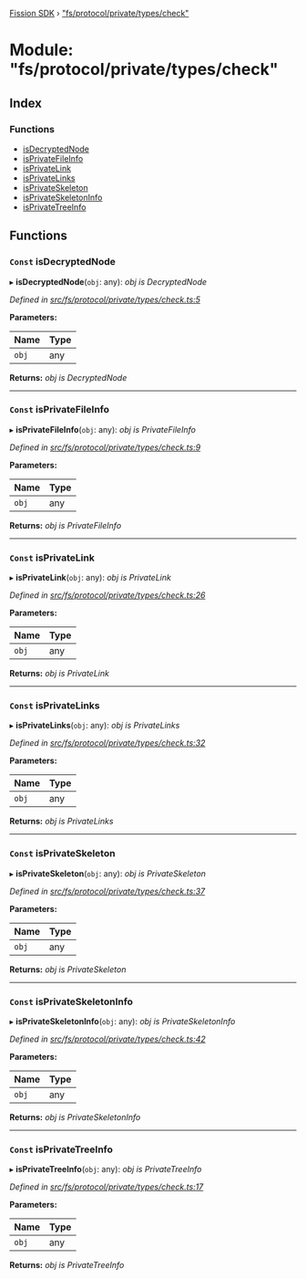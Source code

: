[Fission SDK](../README.md) › ["fs/protocol/private/types/check"](_fs_protocol_private_types_check_.md)

# Module: "fs/protocol/private/types/check"

## Index

### Functions

* [isDecryptedNode](_fs_protocol_private_types_check_.md#const-isdecryptednode)
* [isPrivateFileInfo](_fs_protocol_private_types_check_.md#const-isprivatefileinfo)
* [isPrivateLink](_fs_protocol_private_types_check_.md#const-isprivatelink)
* [isPrivateLinks](_fs_protocol_private_types_check_.md#const-isprivatelinks)
* [isPrivateSkeleton](_fs_protocol_private_types_check_.md#const-isprivateskeleton)
* [isPrivateSkeletonInfo](_fs_protocol_private_types_check_.md#const-isprivateskeletoninfo)
* [isPrivateTreeInfo](_fs_protocol_private_types_check_.md#const-isprivatetreeinfo)

## Functions

### `Const` isDecryptedNode

▸ **isDecryptedNode**(`obj`: any): *obj is DecryptedNode*

*Defined in [src/fs/protocol/private/types/check.ts:5](https://github.com/fission-suite/webnative/blob/7fcf931/src/fs/protocol/private/types/check.ts#L5)*

**Parameters:**

Name | Type |
------ | ------ |
`obj` | any |

**Returns:** *obj is DecryptedNode*

___

### `Const` isPrivateFileInfo

▸ **isPrivateFileInfo**(`obj`: any): *obj is PrivateFileInfo*

*Defined in [src/fs/protocol/private/types/check.ts:9](https://github.com/fission-suite/webnative/blob/7fcf931/src/fs/protocol/private/types/check.ts#L9)*

**Parameters:**

Name | Type |
------ | ------ |
`obj` | any |

**Returns:** *obj is PrivateFileInfo*

___

### `Const` isPrivateLink

▸ **isPrivateLink**(`obj`: any): *obj is PrivateLink*

*Defined in [src/fs/protocol/private/types/check.ts:26](https://github.com/fission-suite/webnative/blob/7fcf931/src/fs/protocol/private/types/check.ts#L26)*

**Parameters:**

Name | Type |
------ | ------ |
`obj` | any |

**Returns:** *obj is PrivateLink*

___

### `Const` isPrivateLinks

▸ **isPrivateLinks**(`obj`: any): *obj is PrivateLinks*

*Defined in [src/fs/protocol/private/types/check.ts:32](https://github.com/fission-suite/webnative/blob/7fcf931/src/fs/protocol/private/types/check.ts#L32)*

**Parameters:**

Name | Type |
------ | ------ |
`obj` | any |

**Returns:** *obj is PrivateLinks*

___

### `Const` isPrivateSkeleton

▸ **isPrivateSkeleton**(`obj`: any): *obj is PrivateSkeleton*

*Defined in [src/fs/protocol/private/types/check.ts:37](https://github.com/fission-suite/webnative/blob/7fcf931/src/fs/protocol/private/types/check.ts#L37)*

**Parameters:**

Name | Type |
------ | ------ |
`obj` | any |

**Returns:** *obj is PrivateSkeleton*

___

### `Const` isPrivateSkeletonInfo

▸ **isPrivateSkeletonInfo**(`obj`: any): *obj is PrivateSkeletonInfo*

*Defined in [src/fs/protocol/private/types/check.ts:42](https://github.com/fission-suite/webnative/blob/7fcf931/src/fs/protocol/private/types/check.ts#L42)*

**Parameters:**

Name | Type |
------ | ------ |
`obj` | any |

**Returns:** *obj is PrivateSkeletonInfo*

___

### `Const` isPrivateTreeInfo

▸ **isPrivateTreeInfo**(`obj`: any): *obj is PrivateTreeInfo*

*Defined in [src/fs/protocol/private/types/check.ts:17](https://github.com/fission-suite/webnative/blob/7fcf931/src/fs/protocol/private/types/check.ts#L17)*

**Parameters:**

Name | Type |
------ | ------ |
`obj` | any |

**Returns:** *obj is PrivateTreeInfo*
